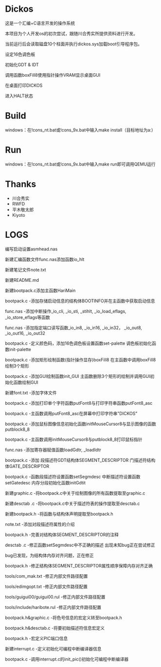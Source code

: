 # Dickos

这是一个汇编+C语言开发的操作系统

本项目为个人开发os的初次尝试，跟随川合秀实所提供资料进行开发。

当前运行后会读取磁盘10个柱面并执行dickos.sys加载boot引导程序包。

设定16色调色板

初始化GDT & IDT

调用函数boxFill8使用指针操作VRAM显示桌面GUI

在桌面打印DICKOS

进入HALT状态

# Build

windows：在!cons_nt.bat或!cons_9x.bat中输入make install（目标地址为a:）

# Run

windows：在!cons_nt.bat或!cons_9x.bat中输入make run即可调用QEMU运行

# Thanks

- 川合秀实
- RWFD
- 平木敬太郎
- Kiyoto

# LOGS

编写启动设置asmhead.nas

新建汇编函数文件func.nas添加函数io_hlt

新建笔记文件note.txt

新建README.md

新建bootpack.c添加主函数HariMain

bootpack.c -添加存储启动信息的结构体BOOTINFO并在主函数中获取启动信息

func.nas -添加中断操作_io_cli, _io_sti, _stihlt, _io_load_eflags, _io_store_eflags等函数

func.nas -添加指定端口读写函数_io_in8, _io_in16, _io_in32， _io_out8, _io_out16, _io_out32

bootpack.c -定义颜色码，添加16色调色板设置函数set-palette 调色板初始化函数init-palette

bootpack.c -添加矩形绘制函数(指针操作显存)boxFill8 在主函数中调用boxFill8绘制3个矩形

bootpack.c -添加GUI绘制函数init_GUI 主函数删除3个矩形的绘制并调用GUI初始化函数绘制GUI

新建font.txt -添加字体文件

bootpack.c -添加打印单个字符函数putFont8与打印字符串函数putFont8_asc

bootpack.c -主函数调用putFont8_asc在屏幕中打印字符串"DICKOS"

bootpack.c -添加鼠标图像信息初始化函数initMouseCursor8与显示图像的函数putblock8_8

bootpack.c -主函数调用initMouseCursor8与putblock8_8打印鼠标指针

func.nas -添加寄存器赋值函数loadGdtr, _loadIdtr

bootpack.c -添加 段描述符GDT结构体SEGMENT_DESCRIPTOR 门描述符结构体GATE_DESCRIPTOR

bootpack.c -函数段描述符设置函数setSegmdesc 中断描述符设置函数setGatedesc 内存分段初始化函数initGdtit

新建graphic.c -将bootpack.c中关于绘制图像的所有函数提取至graphic.c

新建desctab .c -将bootpack.c中关于描述符表的操作提取至desctab.c

新建bootpack.h -将函数与结构体声明提取至bootpack.h

note.txt -添加对段描述符属性的介绍

bootpack.h -完善对结构体SEGMENT_DESCRIPTOR的注释

desctab .c -修正函数setSegmdesc中不正确的描述
出现未知bug正在尝试修正

bug已发现，为结构体内存对齐问题，正在修正

bootpack.h -修正结构体SEGMENT_DESCRIPTOR属性顺序保障内存对齐正确

tools/com_mak.txt -修正内部文件路径配置

tools/edimgopt.txt -修正内部文件路径配置

tools/guigui00/guigui00.rul -修正内部文件路径配置

tools/include/haribote.rul -修正内部文件路径配置

bootpack.h&graphic.c -将色号信息的宏定义转至bootpack.h

bootpack.h&desctab.c -将要初始描述符信息宏定义

bootpack.h -宏定义PIC端口信息

新建interrupt.c -定义初始化可编程中断编译器信息

bootpack.c -调用interrupt.c的init_pic()初始化可编程中断编译器